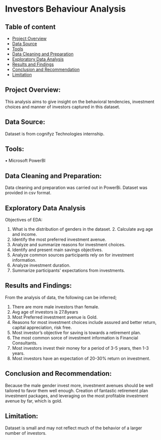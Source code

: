 # Investors Behaviour Analysis

## Table of content
- [Project Overview](#project-overview)
- [Data Source](#data-source)
- [Tools](#tools)
- [Data Cleaning and Preparation](#data-cleaning-and-preparation)
- [Exploratory Data Analysis](#exploratory-data-analysis)
- [Results and Findings](#results-and-findings)
- [Conclusion and Recommendation](#conclusion-and-recommendation)
- [Limitation](#limitation)

## Project Overview:

This analysis aims to give insight on the behavioral tendencies, investment choices and manner of investors captured in this dataset.

## Data Source:

Dataset is from cognifyz Technologies internship.

## Tools:
• Microsoft PowerBI

## Data Cleaning and Preparation:

Data cleaning and preparation was carried out in PowerBi.
Dataset was provided in csv format.


## Exploratory Data Analysis
   Objectives of EDA:

1. What is the distribution of genders in the dataset. 2. ⁠Calculate avg age and income.
3. ⁠Identify the most preferred investment avenue.
4. ⁠Analyze and summarize reasons for investment choices.
5. ⁠Identify and present main savings objectives.
6. ⁠Analyze common sources participants rely on for investment information.
7. ⁠Analyze investment duration.
8. ⁠Summarize participants' expectations from investments.

## Results and Findings:

From the analysis of data, the following can be inferred;
1. There are more male investors than female.
2. ⁠Avg age of investors is 27.8years
3. ⁠Most Preferred investment avenue is Gold.
4. ⁠Reasons for most investment choices include assured and better return, capital appreciation, risk free. 
5. ⁠Most investor’s objective for saving is towards a retirement plan.
6. ⁠The most common sorce of investment information is Financial Consultants.
7. ⁠Most investors invest their money for a period of 3-5 years, then 1-3 years.
8. ⁠Most investors have an expectation of 20-30% return on investment.

## Conclusion and Recommendation:

Because the male gender invest more, investment avenues should be well tailored to favor them well enough. Creation of fantastic retirement plan investment packages, and leveraging on the most profitable investment avenue by far, which is gold.

## Limitation:
Dataset is small and may not reflect much of the behavior of  a larger number of investors.
